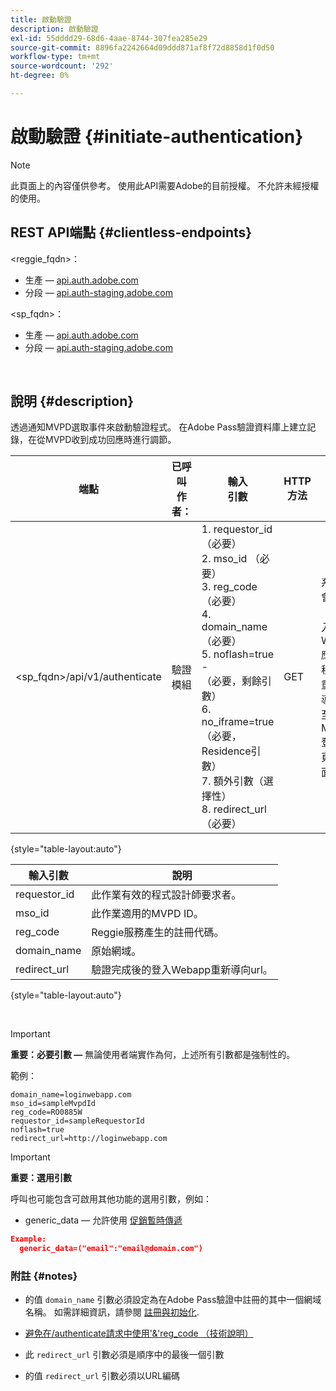 ```yaml
---
title: 啟動驗證
description: 啟動驗證
exl-id: 55dddd29-68d6-4aae-8744-307fea285e29
source-git-commit: 8896fa2242664d09ddd871af8f72d8858d1f0d50
workflow-type: tm+mt
source-wordcount: '292'
ht-degree: 0%

---
```


# 啟動驗證 {#initiate-authentication}

>[!NOTE]
>
>此頁面上的內容僅供參考。 使用此API需要Adobe的目前授權。 不允許未經授權的使用。

## REST API端點 {#clientless-endpoints}

&lt;reggie_fqdn>：

* 生產 —  [api.auth.adobe.com](http://api.auth.adobe.com/)
* 分段 —  [api.auth-staging.adobe.com](http://api.auth-staging.adobe.com/)

&lt;sp_fqdn>：

* 生產 —  [api.auth.adobe.com](http://api.auth.adobe.com/)
* 分段 —  [api.auth-staging.adobe.com](http://api.auth-staging.adobe.com/)

</br>


## 說明 {#description}

透過通知MVPD選取事件來啟動驗證程式。 在Adobe Pass驗證資料庫上建立記錄，在從MVPD收到成功回應時進行調節。



| 端點 | 已呼叫  </br>作者： | 輸入   </br>引數 | HTTP  </br>方法 | 回應 | HTTP  </br>回應 |
| --- | --- | --- | --- | --- | --- |
| &lt;sp_fqdn>/api/v1/authenticate | 驗證模組 | 1. requestor_id （必要）</br>2.  mso_id （必要）</br>3.  reg_code （必要）</br>4.  domain_name （必要）</br>5.  noflash=true -  </br>    （必要，剩餘引數）</br>6.  no_iframe=true （必要， Residence引數）</br>7.  額外引數（選擇性）</br>8.  redirect_url （必要） | GET | 系統會將「登入Web應用程式」重新導向至MVPD登入頁面。 | 302 （完整重新導向實作） |

{style="table-layout:auto"}


| 輸入引數 | 說明 |
| --- | --- |
| requestor_id | 此作業有效的程式設計師要求者。 |
| mso_id | 此作業適用的MVPD ID。 |
| reg_code | Reggie服務產生的註冊代碼。 |
| domain_name | 原始網域。 |
| redirect_url | 驗證完成後的登入Webapp重新導向url。 |

{style="table-layout:auto"}

</br>

>[!IMPORTANT]
> 
>**重要：必要引數 —** 無論使用者端實作為何，上述所有引數都是強制性的。
>
>
>範例：
>
>```
>domain_name=loginwebapp.com
>mso_id=sampleMvpdId
>reg_code=RO0885W
>requestor_id=sampleRequestorId
>noflash=true
>redirect_url=http://loginwebapp.com
>```

>[!IMPORTANT]
> 
>**重要：選用引數**
>
>呼叫也可能包含可啟用其他功能的選用引數，例如：
>
> * generic\_data — 允許使用 [促銷暫時傳遞](/help/authentication/promotional-temp-pass.md)
>
>```JSON
>Example:
>   generic_data=("email":"email@domain.com")
>```


### **附註** {#notes}

* 的值 `domain_name` 引數必須設定為在Adobe Pass驗證中註冊的其中一個網域名稱。 如需詳細資訊，請參閱 [註冊與初始化](/help/authentication/programmer-overview.md).

* [避免在/authenticate請求中使用&#39;&amp;&#39;reg\_code （技術說明）](/help/authentication/clientless-avoid-using-reg-code-in-authenticate-request.md)

* 此 `redirect_url` 引數必須是順序中的最後一個引數

* 的值 `redirect_url` 引數必須以URL編碼

